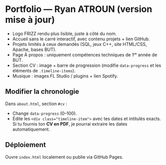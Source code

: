 # Portfolio — Ryan ATROUN (version mise à jour)
- Logo FRIZZ rendu plus lisible, juste à côté du nom.
- Accueil sans le carré interactif, avec contenu projets + lien GitHub.
- Projets limités à ceux demandés (SQL, jeux C++, site HTML/CSS, Apache, bases BUT).
- Page À propos : uniquement compétences techniques de 1ʳᵉ année de BUT.
- Section CV : image + barre de progression (modifie `data-progress` et les éléments de `.timeline-items`).
- Musique : images FL Studio / plugins + lien Spotify.

## Modifier la chronologie
Dans `about.html`, section `#cv` :
- Change `data-progress` (0–100).
- Édite les `<div class="timeline-item">` avec tes dates et intitulés exacts.
Si tu fournis ton **CV en PDF**, je pourrai extraire les dates automatiquement.

## Déploiement
Ouvre `index.html` localement ou publie via GitHub Pages.
